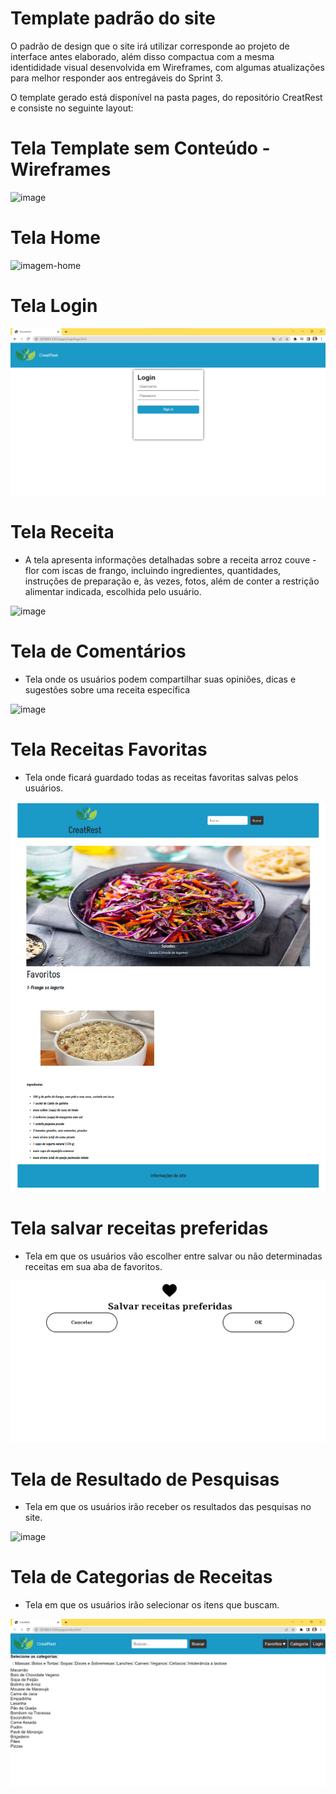 # Template padrão do site

O padrão de design que o site irá utilizar corresponde ao projeto de interface antes elaborado, além disso compactua com a mesma identididade visual desenvolvida em Wireframes, com algumas atualizações para melhor responder aos entregáveis do Sprint 3.

O template gerado está disponível na pasta pages, do repositório CreatRest e consiste no seguinte layout:

# Tela Template sem Conteúdo - Wireframes
![image](https://github.com/ICEI-PUC-Minas-PMV-ADS/pmv-ads-2023-1-e1-proj-web-t15-e1-proj-web-t15-time2-crearest/assets/125780065/55f1be60-ce24-4ca3-900d-23fa08756360)
# Tela Home

![imagem-home](https://github.com/ICEI-PUC-Minas-PMV-ADS/pmv-ads-2023-1-e1-proj-web-t15-e1-proj-web-t15-time2-crearest/assets/110935208/4bcb2891-ba43-40b7-a77d-995d0daf54e3)

# Tela Login
![imagem](https://github.com/ICEI-PUC-Minas-PMV-ADS/pmv-ads-2023-1-e1-proj-web-t15-e1-proj-web-t15-time2-crearest/blob/main/docs/img/login.jpg?raw=true)

# Tela Receita
<ul>
  <li>A tela apresenta informações detalhadas sobre a receita arroz couve -flor com iscas de frango, incluindo ingredientes, quantidades, instruções de preparação e, às vezes, fotos, além de conter a restrição alimentar indicada, escolhida pelo usuário.     </li>
</ul>
    
![image](https://github.com/ICEI-PUC-Minas-PMV-ADS/pmv-ads-2023-1-e1-proj-web-t15-e1-proj-web-t15-time2-crearest/assets/125780065/a91bf1cc-5232-4e3a-b554-6cf107aedf20)

# Tela de Comentários
<ul>
  <li>Tela onde os usuários podem compartilhar suas opiniões, dicas e sugestões sobre uma receita específica
  </li>
</ul>

![image](https://github.com/ICEI-PUC-Minas-PMV-ADS/pmv-ads-2023-1-e1-proj-web-t15-e1-proj-web-t15-time2-crearest/assets/125780065/b4a3307f-f915-4212-a5b5-a8ff123f0354)

# Tela Receitas Favoritas
<ul>
  <li>Tela onde ficará guardado todas as receitas favoritas salvas pelos usuários.</li>
</ul>

![image](https://github.com/vinicius665/receitas-preferidas/blob/main/projeto%20site%20receitas%20preferidas/assets/print%20receitas%20favoritas.png)

# Tela salvar receitas preferidas
<ul>
  <li>Tela em que os usuários vão escolher entre salvar ou não determinadas receitas em sua aba de favoritos.</li>
</ul>

![image](https://github.com/vinicius665/receitas-preferidas/blob/main/projeto%20site%20receitas%20preferidas/assets/salvar%20receitas%20preferidas.png)

# Tela de Resultado de Pesquisas

<ul>
  <li>Tela em que os usuários irão receber os resultados das pesquisas no site.</li>
</ul>

![image](https://github.com/ICEI-PUC-Minas-PMV-ADS/pmv-ads-2023-1-e1-proj-web-t15-e1-proj-web-t15-time2-crearest/assets/128434710/c5933652-8a60-4ae6-b64b-b0aa66c8b39e)

# Tela de Categorias de Receitas 
<ul> 
  <li> Tela em que os usuários irão selecionar os itens que buscam. </li> 
  </ul>
  
  ![image](https://github.com/ICEI-PUC-Minas-PMV-ADS/pmv-ads-2023-1-e1-proj-web-t15-e1-proj-web-t15-time2-crearest/blob/main/docs/img/image.png)
  
  
  
  
  
  

